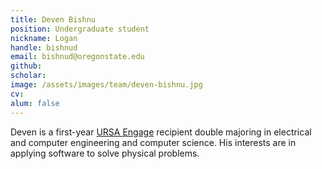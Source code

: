 ```yaml
---
title: Deven Bishnu
position: Undergraduate student
nickname: Logan
handle: bishnud
email: bishnud@oregonstate.edu
github:
scholar:
image: /assets/images/team/deven-bishnu.jpg
cv:
alum: false
---
```


Deven is a first-year [URSA Engage] recipient double majoring in electrical and computer engineering and computer science. His interests are in applying software to solve physical problems.


[Oregon State University]: http://oregonstate.edu/
[School of Mechanical, Industrial, and Manufacturing Engineering]: http://mime.oregonstate.edu
[URSA Engage]: http://undergraduate.oregonstate.edu/research/funding-opportunities/ursa-engage
